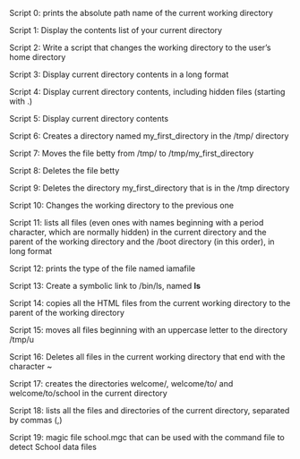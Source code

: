 Script 0: prints the absolute path name of the current working directory

Script 1: Display the contents list of your current directory

Script 2: Write a script that changes the working directory to the user’s home directory

Script 3: Display current directory contents in a long format

Script 4: Display current directory contents, including hidden files (starting with .)

Script 5: Display current directory contents

Script 6: Creates a directory named my_first_directory in the /tmp/ directory

Script 7: Moves the file betty from /tmp/ to /tmp/my_first_directory

Script 8: Deletes the file betty

Script 9: Deletes the directory my_first_directory that is in the /tmp directory

Script 10: Changes the working directory to the previous one

Script 11: lists all files (even ones with names beginning with a period character, which are normally hidden) in the current directory and the parent of the working directory and the /boot directory (in this order), in long format

Script 12: prints the type of the file named iamafile

Script 13: Create a symbolic link to /bin/ls, named __ls__

Script 14: copies all the HTML files from the current working directory to the parent of the working directory

Script 15: moves all files beginning with an uppercase letter to the directory /tmp/u

Script 16: Deletes all files in the current working directory that end with the character ~

Script 17: creates the directories welcome/, welcome/to/ and welcome/to/school in the current directory

Script 18: lists all the files and directories of the current directory, separated by commas (,)

Script 19: magic file school.mgc that can be used with the command file to detect School data files
